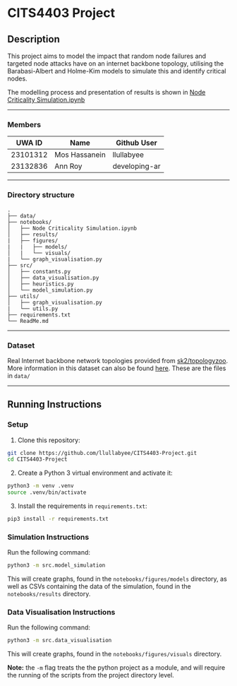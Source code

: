 # CITS4403 Project


## Description

This project aims to model the impact that random node failures and targeted node attacks have on an internet backbone topology, utilising the Barabasi-Albert and Holme-Kim models to simulate this and identify critical nodes.


The modelling process and presentation of results is shown in [Node Criticality Simulation.ipynb](notebooks/Node%Criticality%Simulation.ipynb)

---

### Members
| UWA ID   | Name          | Github User   |
|----------|---------------|---------------|
| 23101312 | Mos Hassanein | llullabyee    |
| 23132836 | Ann  Roy      | developing-ar |

---

### Directory structure

```
.
├── data/
├── notebooks/
│   ├── Node Criticality Simulation.ipynb
│   ├── results/
|   ├── figures/
|   |   ├── models/
│   |   └── visuals/
|   └── graph_visualisation.py
├── src/
│   ├── constants.py
│   ├── data_visualisation.py
│   ├── heuristics.py
│   └── model_simulation.py
├── utils/
│   ├── graph_visualisation.py
|   └── utils.py
├── requirements.txt
└── ReadMe.md
```

---

### Dataset
Real Internet backbone network topologies provided from [sk2/topologyzoo](https://github.com/sk2/topologyzoo/tree/master/sources). More information in this dataset can also be found [here](https://topology-zoo.org/dataset.html).
These are the files in `data/`

---
## Running Instructions

### Setup
1. Clone this repository:
```bash
git clone https://github.com/llullabyee/CITS4403-Project.git
cd CITS4403-Project
```

2. Create a Python 3 virtual environment and activate it:
```bash
python3 -m venv .venv
source .venv/bin/activate
```

3. Install the requirements in `requirements.txt`:
```bash
pip3 install -r requirements.txt
```

### Simulation Instructions
Run the following command:
```bash
python3 -m src.model_simulation
```

This will create graphs, found in the `notebooks/figures/models` directory, as well as CSVs containing the data of the simulation, found in the `notebooks/results` directory.


### Data Visualisation Instructions

Run the following command:

```bash
python3 -m src.data_visualisation
```

This will create graphs, found in the `notebooks/figures/visuals` directory.

**Note:** the `-m` flag treats the the python project as a module, and will require the running of the scripts from the project directory level.
